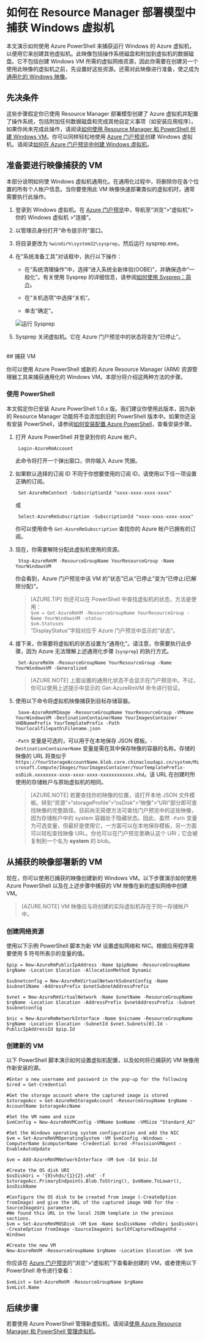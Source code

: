 <!-- ARM: tested -->

<properties
	pageTitle="在资源管理器中捕获 Windows VM | Azure"
	description="了解如何捕获使用 Azure Resource Manager 部署模型创建的、基于 Windows 的 Azure 虚拟机 (VM) 的映像。"
	services="virtual-machines-windows"
	documentationCenter=""
	authors="dsk-2015"
	manager="timlt"
	editor=""
	tags="azure-resource-manager"/>

<tags
	ms.service="virtual-machines-windows"
	ms.date="05/13/2016"
	wacn.date="06/29/2016"/>


# 如何在 Resource Manager 部署模型中捕获 Windows 虚拟机

本文演示如何使用 Azure PowerShell 来捕获运行 Windows 的 Azure 虚拟机，以便用它来创建其他虚拟机。此映像包括操作系统磁盘和附加到虚拟机的数据磁盘。它不包括创建 Windows VM 所需的虚拟网络资源，因此你需要在创建另一个使用此映像的虚拟机之前，先设置好这些资源。还需对此映像进行准备，使之成为[通用化的 Windows 映像](https://technet.microsoft.com/zh-cn/library/hh824938.aspx)。


## 先决条件

这些步骤假定你已使用 Resource Manager 部署模型创建了 Azure 虚拟机并配置了操作系统，包括附加任何数据磁盘和完成其他自定义事项（如安装应用程序）。如果你尚未完成此操作，请阅读[如何使用 Resource Manager 和 PowerShell 创建 Windows VM](/documentation/articles/virtual-machines-windows-ps-create/)。你可以同样轻松地使用 [Azure 门户预览](https://portal.azure.cn)创建 Windows 虚拟机。请阅读[如何在 Azure 门户预览中创建 Windows 虚拟机](/documentation/articles/virtual-machines-windows-classic-tutorial/)。


## 准备要进行映像捕获的 VM

本部分说明如何使 Windows 虚拟机通用化。在通用化过程中，将删除你在各个位置的所有个人帐户信息。当你要使用此 VM 映像快速部署类似的虚拟机时，通常需要执行此操作。

1. 登录到 Windows 虚拟机。在 [Azure 门户预览](https://portal.azure.cn)中，导航至“浏览”>“虚拟机”> 你的 Windows 虚拟机 >“连接”。

2. 以管理员身份打开“命令提示符”窗口。

3. 将目录更改为 `%windir%\system32\sysprep`，然后运行 sysprep.exe。

4. 在“系统准备工具”对话框中，执行以下操作：

	- 在“系统清理操作”中，选择“进入系统全新体验(OOBE)”，并确保选中“一般化”。有关使用 Sysprep 的详细信息，请参阅[如何使用 Sysprep：简介](http://technet.microsoft.com/zh-cn/library/bb457073.aspx)。

	- 在“关机选项”中选择“关机”。

	- 单击“确定”。

	![运行 Sysprep](./media/virtual-machines-windows-capture-image/SysprepGeneral.png)

5.	Sysprep 关闭虚拟机。它在 Azure 门户预览中的状态将变为“已停止”。


</br>
## 捕获 VM

你可以使用 Azure PowerShell 或新的 Azure Resource Manager (ARM) 资源管理器工具来捕获通用化的 Windows VM。本部分将介绍这两种方法的步骤。

### 使用 PowerShell

本文假定你已安装 Azure PowerShell 1.0.x 版。我们建议你使用此版本，因为新的 Resource Manager 功能将不会添加到旧的 PowerShell 版本中。如果你还没有安装 PowerShell，请参阅[如何安装配置 Azure PowerShell](/documentation/articles/powershell-install-configure/)，查看安装步骤。

1. 打开 Azure PowerShell 并登录到你的 Azure 帐户。

		Login-AzureRmAccount

	此命令将打开一个弹出窗口，供你输入 Azure 凭据。

2. 如果默认选择的订阅 ID 不同于你想要使用的订阅 ID，请使用以下任一项设置正确的订阅。

		Set-AzureRmContext -SubscriptionId "xxxx-xxxx-xxxx-xxxx"

	或

		Select-AzureRmSubscription -SubscriptionId "xxxx-xxxx-xxxx-xxxx"

	你可以使用命令 `Get-AzureRmSubscription` 查找你的 Azure 帐户已拥有的订阅。

3. 现在，你需要解除分配此虚拟机使用的资源。

		Stop-AzureRmVM -ResourceGroupName YourResourceGroup -Name YourWindowsVM

	你会看到，Azure 门户预览中该 VM 的“状态”已从“已停止”变为“已停止(已解除分配)”。

	>[AZURE.TIP] 你还可以在 PowerShell 中查找虚拟机的状态，方法是使用：</br> `$vm = Get-AzureRmVM -ResourceGroupName YourResourceGroup -Name YourWindowsVM -status`</br> `$vm.Statuses`</br> “DisplayStatus”字段对应于 Azure 门户预览中显示的“状态”。

4. 接下来，你需要将虚拟机的状态设置为“通用化”。请注意，你需要执行此步骤，因为 Azure 无法理解上述通用化步骤 (`sysprep`) 的执行方式。

		Set-AzureRmVm -ResourceGroupName YourResourceGroup -Name YourWindowsVM -Generalized

	>[AZURE.NOTE] 上面设置的通用化状态不会显示在门户预览中。不过，你可以使用上述提示中显示的 Get-AzureRmVM 命令进行验证。

5. 使用以下命令将虚拟机映像捕获到目标存储容器。

		Save-AzureRmVMImage -ResourceGroupName YourResourceGroup -VMName YourWindowsVM -DestinationContainerName YourImagesContainer -VHDNamePrefix YourTemplatePrefix -Path Yourlocalfilepath\Filename.json

	`-Path` 变量是可选的，可以用于在本地保存 JSON 模板。`-DestinationContainerName` 变量是需在其中保存映像的容器的名称。存储的映像的 URL 将类似于 `https://YourStorageAccountName.blob.core.chinacloudapi.cn/system/Microsoft.Compute/Images/YourImagesContainer/YourTemplatePrefix-osDisk.xxxxxxxx-xxxx-xxxx-xxxx-xxxxxxxxxxxx.vhd`。该 URL 在创建时所使用的存储帐户与原始虚拟机的相同。

	>[AZURE.NOTE] 若要查找你的映像的位置，请打开本地 JSON 文件模板。转到“资源”>“storageProfile”>“osDisk”>“映像”>“URI”部分即可查找映像的完整路径。目前尚无简便方法可查找门户预览中的这些映像，因为存储帐户中的 system 容器处于隐藏状态。因此，虽然 `-Path` 变量为可选变量，但最好是使用它，一方面可以在本地保存模板，另一方面可以轻松查找映像 URL。你也可以在门户预览里确认这个 URI；它会被复制到一个名为 **system** 的 blob。

## 从捕获的映像部署新的 VM

现在，你可以使用已捕获的映像创建新的 Windows VM。以下步骤演示如何使用 Azure PowerShell 以及在上述步骤中捕获的 VM 映像在新的虚拟网络中创建 VM。

>[AZURE.NOTE] VM 映像应与将创建的实际虚拟机存在于同一存储帐户中。

### 创建网络资源

使用以下示例 PowerShell 脚本为新 VM 设置虚拟网络和 NIC。根据应用程序需要使用 $ 符号所表示的变量的值。

	$pip = New-AzureRmPublicIpAddress -Name $pipName -ResourceGroupName $rgName -Location $location -AllocationMethod Dynamic

	$subnetconfig = New-AzureRmVirtualNetworkSubnetConfig -Name $subnet1Name -AddressPrefix $vnetSubnetAddressPrefix

	$vnet = New-AzureRmVirtualNetwork -Name $vnetName -ResourceGroupName $rgName -Location $location -AddressPrefix $vnetAddressPrefix -Subnet $subnetconfig

	$nic = New-AzureRmNetworkInterface -Name $nicname -ResourceGroupName $rgName -Location $location -SubnetId $vnet.Subnets[0].Id -PublicIpAddressId $pip.Id

### 创建新的 VM

以下 PowerShell 脚本演示如何设置虚拟机配置，以及如何将已捕获的 VM 映像用作新安装的源。</br>

	#Enter a new username and password in the pop-up for the following
	$cred = Get-Credential

	#Get the storage account where the captured image is stored
	$storageAcc = Get-AzureRmStorageAccount -ResourceGroupName $rgName -AccountName $storageAccName

	#Set the VM name and size
	$vmConfig = New-AzureRmVMConfig -VMName $vmName -VMSize "Standard_A2"

	#Set the Windows operating system configuration and add the NIC
	$vm = Set-AzureRmVMOperatingSystem -VM $vmConfig -Windows -ComputerName $computerName -Credential $cred -ProvisionVMAgent -EnableAutoUpdate

	$vm = Add-AzureRmVMNetworkInterface -VM $vm -Id $nic.Id

	#Create the OS disk URI
	$osDiskUri = '{0}vhds/{1}{2}.vhd' -f $storageAcc.PrimaryEndpoints.Blob.ToString(), $vmName.ToLower(), $osDiskName

	#Configure the OS disk to be created from image (-CreateOption fromImage) and give the URL of the captured image VHD for the -SourceImageUri parameter.
	#We found this URL in the local JSON template in the previous sections.
	$vm = Set-AzureRmVMOSDisk -VM $vm -Name $osDiskName -VhdUri $osDiskUri -CreateOption fromImage -SourceImageUri $urlOfCapturedImageVhd -Windows

	#Create the new VM
	New-AzureRmVM -ResourceGroupName $rgName -Location $location -VM $vm

你应该在 [Azure 门户预览](https://portal.azure.cn)的“浏览”>“虚拟机”下查看新创建的 VM，或者使用以下 PowerShell 命令进行查看：

	$vmList = Get-AzureRmVM -ResourceGroupName $rgName
	$vmList.Name


## 后续步骤

若要使用 Azure PowerShell 管理新虚拟机，请阅读[使用 Azure Resource Manager 和 PowerShell 管理虚拟机](/documentation/articles/virtual-machines-deploy-rmtemplates-powershell/)。

<!---HONumber=Mooncake_0411_2016-->